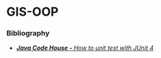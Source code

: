 # GIS-OOP

### Bibliography
- *[**Java Code House -** How to unit test with JUnit 4](https://javacodehouse.com/blog/junit-tutorial/)*
